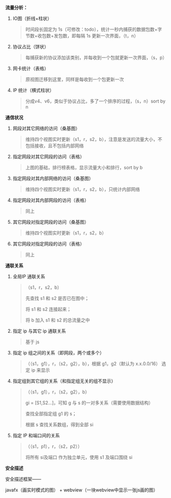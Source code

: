 **流量分析：**

1. IO图（折线+柱状）

   > 时间段长固定为 1s（可修改：todo），统计一秒内捕获的数据包数+字节数+收包数+发包数，即每隔 1s 更新一次界面，（t，n）
   >

2. 协议占比（饼状）

   > 每捕获新的协议添加该类别，并每收到一个包就更新一次界面，（s，p）

3. 网卡统计（表格）

   > 原视图迁移到这里，同样是每收到一个包更新一次

4. IP 统计（横式柱状）

   > 分成v4、v6，类似于协议占比，多了一个排序的过程，（s，n）sort by n

**通信状况**

1. 网段对其它网络的访问（桑基图）

   > 维持四个视图实时更新（s1，r，s2，b），注意是发送的流量大小，不包括接收，且不包括内部网络

2. 指定网段对其它网段的访问（表格）

   > 上图的基础，排行榜表格，显示流量大小和排行，sort by b

3. 指定网段对其内部网络的访问（桑基图）

   > 维持四个视图实时更新（s1，r，s2，b），只统计内部网络

4. 指定网段对其内部网段的访问（表格）

   > 同上

5. 其它网段对指定网段的访问（桑基图）

   > 维持四个视图实时更新（s1，r，s2，b）

6. 其它网段对指定网段的访问（表格）

   > 同上

**通联关系**

1. 全局IP 通联关系

   > （s1，r，s2，b）
   >
   > 先查找 s1 和 s2 是否已在图中；
   >
   > 将 s1 和 s2 连接起来；
   >
   > 将 b 加入 s1 和 s2 的总流量之中

2. 指定 ip 与其它 ip 通联关系

   > 基于 js

3. 指定 ip 组之间的关系（即网段，两个或多个）

   > （（s1，g1），r，（s2，g2），b），根据 g1，g2（默认为 x.x.0.0/16） 选定 ip 来显示

4. 指定组到其它组的关系（和指定组无关的组不显示）

   > （（s1，g1），r，（s2，g2），b）
   >
   > gi = [S1,S2...]，可知 g 与 s 的一对多关系（需要使用数据结构）
   >
   > 查找全部指定组 g1 的 s；
   >
   > 根据 s 查找关系数组，得到全部 si

5. 指定 IP 和端口间的关系

   > （（s1，p1），r，（s2，p2））
   >
   > 将所有 si及端口 作为独立单元，使用 s1 及端口围绕 si



**安全描述**

安全描述框架——





javafx（画实时模式的图） + webview（一块webview中显示一张js画的图）